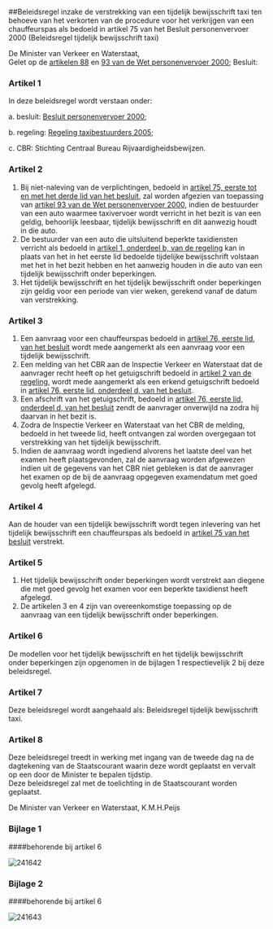 <meta http-equiv='Content-Type' content='text/html; charset=utf-8' />

##Beleidsregel inzake de verstrekking van een tijdelijk bewijsschrift taxi ten behoeve van het verkorten van de procedure voor het verkrijgen van een chauffeurspas als bedoeld in artikel 75 van het Besluit personenvervoer 2000 (Beleidsregel tijdelijk bewijsschrift taxi)

De Minister van Verkeer en Waterstaat,  
Gelet op de [artikelen 88](../../../../../../wet/wet/personenvervoer/2000/BWBR0011470/README.md) en [93 van de Wet personenvervoer 2000](../../../../../../wet/wet/personenvervoer/2000/BWBR0011470/README.md);
Besluit:    

### Artikel  1  

In deze beleidsregel wordt verstaan onder: 

a. besluit: [Besluit personenvervoer 2000](../../../../../../AMvB/besluit/personenvervoer/2000/BWBR0011982/README.md);  

b. regeling: [Regeling taxibestuurders 2005](../../../../../../ministeriele-regeling/regeling/taxibestuurders/2005/BWBR0018667/README.md);  

c. CBR: Stichting Centraal Bureau Rijvaardigheidsbewijzen.    

### Artikel  2  

1.  Bij niet-naleving van de verplichtingen, bedoeld in [artikel 75, eerste tot en met het derde lid van het besluit](../../../../../../AMvB/besluit/personenvervoer/2000/BWBR0011982/README.md), zal worden afgezien van toepassing van [artikel 93 van de Wet personenvervoer 2000](../../../../../../wet/wet/personenvervoer/2000/BWBR0011470/README.md), indien de bestuurder van een auto waarmee taxivervoer wordt verricht in het bezit is van een geldig, behoorlijk leesbaar, tijdelijk bewijsschrift en dit aanwezig houdt in die auto.   
2.  De bestuurder van een auto die uitsluitend beperkte taxidiensten verricht als bedoeld in [artikel 1, onderdeel b, van de regeling](../../../../../../ministeriele-regeling/regeling/taxibestuurders/2005/BWBR0018667/README.md) kan in plaats van het in het eerste lid bedoelde tijdelijke bewijsschrift volstaan met het in het bezit hebben en het aanwezig houden in die auto van een tijdelijk bewijsschrift onder beperkingen.   
3.  Het tijdelijk bewijsschrift en het tijdelijk bewijsschrift onder beperkingen zijn geldig voor een periode van vier weken, gerekend vanaf de datum van verstrekking.   

### Artikel  3  

1.  Een aanvraag voor een chauffeurspas bedoeld in [artikel 76, eerste lid, van het besluit](../../../../../../AMvB/besluit/personenvervoer/2000/BWBR0011982/README.md) wordt mede aangemerkt als een aanvraag voor een tijdelijk bewijsschrift.   
2.  Een melding van het CBR aan de Inspectie Verkeer en Waterstaat dat de aanvrager recht heeft op het getuigschrift bedoeld in [artikel 2 van de regeling](../../../../../../ministeriele-regeling/regeling/taxibestuurders/2005/BWBR0018667/README.md), wordt mede aangemerkt als een erkend getuigschrift bedoeld in [artikel 76, eerste lid, onderdeel d, van het besluit](../../../../../../AMvB/besluit/personenvervoer/2000/BWBR0011982/README.md).   
3.  Een afschrift van het getuigschrift, bedoeld in [artikel 76, eerste lid, onderdeel d, van het besluit](../../../../../../AMvB/besluit/personenvervoer/2000/BWBR0011982/README.md) zendt de aanvrager onverwijld na zodra hij daarvan in het bezit is.   
4.  Zodra de Inspectie Verkeer en Waterstaat van het CBR de melding, bedoeld in het tweede lid, heeft ontvangen zal worden overgegaan tot verstrekking van het tijdelijk bewijsschrift.   
5.  Indien de aanvraag wordt ingediend alvorens het laatste deel van het examen heeft plaatsgevonden, zal de aanvraag worden afgewezen indien uit de gegevens van het CBR niet gebleken is dat de aanvrager het examen op de bij de aanvraag opgegeven examendatum met goed gevolg heeft afgelegd.   

### Artikel  4  

Aan de houder van een tijdelijk bewijsschrift wordt tegen inlevering van het tijdelijk bewijsschrift een chauffeurspas als bedoeld in [artikel 75 van het besluit](../../../../../../AMvB/besluit/personenvervoer/2000/BWBR0011982/README.md) verstrekt.  

### Artikel  5  

1.  Het tijdelijk bewijsschrift onder beperkingen wordt verstrekt aan diegene die met goed gevolg het examen voor een beperkte taxidienst heeft afgelegd.   
2.  De artikelen 3 en 4 zijn van overeenkomstige toepassing op de aanvraag van een tijdelijk bewijsschrift onder beperkingen.   

### Artikel  6  

De modellen voor het tijdelijk bewijsschrift en het tijdelijk bewijsschrift onder beperkingen zijn opgenomen in de bijlagen 1 respectievelijk 2 bij deze beleidsregel.  

### Artikel  7  

Deze beleidsregel wordt aangehaald als: Beleidsregel tijdelijk bewijsschrift taxi.  

### Artikel  8  

Deze beleidsregel treedt in werking met ingang van de tweede dag na de dagtekening van de Staatscourant waarin deze wordt geplaatst en vervalt op een door de Minister te bepalen tijdstip.  
Deze beleidsregel zal met de toelichting in de Staatscourant worden geplaatst.  

De 
Minister van Verkeer en Waterstaat, 
K.M.H.Peijs  

### Bijlage  1  

####behorende bij artikel 6 

![241642](http://wetten.overheid.nl/Illustration/241642)

### Bijlage  2  

####behorende bij artikel 6 

![241643](http://wetten.overheid.nl/Illustration/241643)

